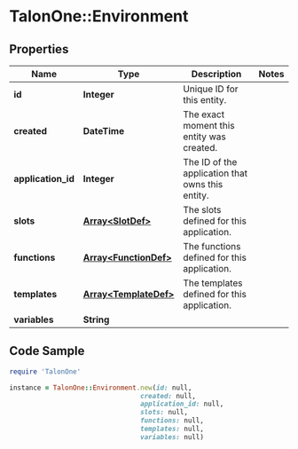 # TalonOne::Environment

## Properties

Name | Type | Description | Notes
------------ | ------------- | ------------- | -------------
**id** | **Integer** | Unique ID for this entity. | 
**created** | **DateTime** | The exact moment this entity was created. | 
**application_id** | **Integer** | The ID of the application that owns this entity. | 
**slots** | [**Array&lt;SlotDef&gt;**](SlotDef.md) | The slots defined for this application. | 
**functions** | [**Array&lt;FunctionDef&gt;**](FunctionDef.md) | The functions defined for this application. | 
**templates** | [**Array&lt;TemplateDef&gt;**](TemplateDef.md) | The templates defined for this application. | 
**variables** | **String** |  | 

## Code Sample

```ruby
require 'TalonOne'

instance = TalonOne::Environment.new(id: null,
                                 created: null,
                                 application_id: null,
                                 slots: null,
                                 functions: null,
                                 templates: null,
                                 variables: null)
```


